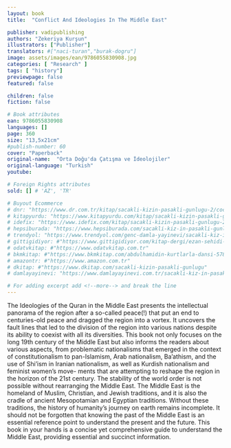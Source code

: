 ```yaml
---
layout: book
title:  "Conflict And Ideologies In The Middle East"

publisher: vadipublishing
authors: "Zekeriya Kurşun"
illustrators: ["Publisher"]
translators: #["naci-turan","burak-dogru"]
image: assets/images/ean/9786055830908.jpg
categories: [ "Research" ]
tags: [ "history"]
previewpage: false
featured: false

children: false
fiction: false

# Book attributes
ean: 9786055830908
languages: []
page: 360
size: "13,5x21cm"
#publish-number: 60
cover: "Paperback"
original-name:  "Orta Doğu'da Çatışma ve İdeolojiler"
original-language: "Turkish"
youtube:

# Foreign Rights attributes
sold: [] # 'AZ', 'TR'

# Buyout Ecommerce
# dnr: "https://www.dr.com.tr/kitap/sacakli-kizin-pasakli-gunlugu-2/cocuk-ve-genclik/genclik-10-yas/roman-oyku/urunno=0001893059001"
# kitapyurdu: "https://www.kitapyurdu.com/kitap/sacakli-kizin-pasakli-gunlugu-2-/560122.html&filter_name=Sa%C3%A7akl%C4%B1+K%C4%B1z%27%C4%B1n+Pasakl%C4%B1+G%C3%BCnl%C3%BC%C4%9F%C3%BC+2"
# idefix: "https://www.idefix.com/kitap/sacakli-kizin-pasakli-gunlugu-2/cocuk-ve-genclik/genclik-10-yas/roman-oyku/urunno=0001893059001"
# hepsiburada: "https://www.hepsiburada.com/sacakli-kiz-in-pasakli-gunlugu-2-damla-yayinevi-p-HBV000012ER86"
# trendyol: "https://www.trendyol.com/genc-damla-yayinevi/sacakli-kiz-in-pasakli-gunlugu-2-p-54825777"
# gittigidiyor: #"https://www.gittigidiyor.com/kitap-dergi/ezan-sehidi-adnan-menderes_pdp_732728793"
# odatvkitap: #"https://www.odatvkitap.com.tr"
# bkmkitap: #"https://www.bkmkitap.com/abdulhamidin-kurtlarla-dansi-578226"
# amazontr: #"https://www.amazon.com.tr"
# dkitap: #"https://www.dkitap.com/sacakli-kizin-pasakli-gunlugu"
# damlayayinevi: "https://www.damlayayinevi.com.tr/sacakli-kiz-in-pasakli-gunlugu-2-bu-iste-bi-terslik-var"

# For adding excerpt add <!--more--> and break the line
---
```

The Ideologies of the Quran in the Middle East
presents the intellectual panorama of the region
after a so-called peace(!) that put an end to centuries-old peace and dragged the region into a
vortex. It uncovers the fault lines that led to the
division of the region into various nations despite
its ability to coexist with all its diversities. This book
not only focuses on the long 19th century of the
Middle East but also informs the readers about
various aspects, from problematic nationalisms
that emerged in the context of constitutionalism to
pan-Islamism, Arab nationalism, Ba’athism, and
the use of Shi’ism in Iranian nationalism, as well as
Kurdish nationalism and feminist women’s move-
ments that are attempting to reshape the region in
the horizon of the 21st century.
The stability of the world order is not possible
without rearranging the Middle East. The Middle East is the homeland of Muslim, Christian,
and Jewish traditions, and it is also the cradle of
ancient Mesopotamian and Egyptian traditions.
Without these traditions, the history of humanity’s
journey on earth remains incomplete. It should not
be forgotten that knowing the past of the Middle
East is an essential reference point to understand
the present and the future. This book in your hands
is a concise yet comprehensive guide to understand the Middle East, providing essential and
succinct information.
<!--more--> 

